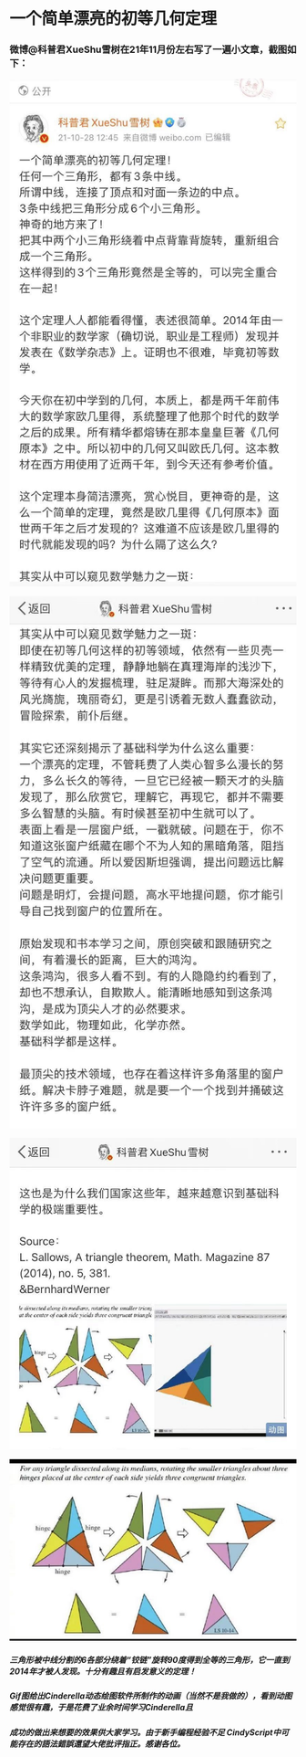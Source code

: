# 一个简单漂亮的初等几何定理   

###                                                        微博@科普君XueShu雪树在21年11月份左右写了一遍小文章，截图如下：

![image1](https://github.com/Felix-K340/Hinges-structure-divided-by-triangle-center-line/blob/master/1.jpg)

![image2](https://github.com/Felix-K340/Hinges-structure-divided-by-triangle-center-line/blob/master/2.jpg)

![image3](https://github.com/Felix-K340/Hinges-structure-divided-by-triangle-center-line/blob/master/3.jpg)

![image4](https://github.com/Felix-K340/Hinges-structure-divided-by-triangle-center-line/blob/master/4.jpg)

#####                                              三角形被中线分割的6各部分绕着“铰链”旋转90度得到全等的三角形，它一直到2014年才被人发现。十分有趣且有启发意义的定理！

#####                                             Gif图给出Cinderella动态绘图软件所制作的动画（当然不是我做的），看到动图感觉很有趣，于是花费了业余时间学习Cinderella且

#####                                              成功的做出来想要的效果供大家学习。由于新手编程经验不足 CindyScript中可能存在的語法錯誤還望大佬批评指正。感谢各位。
